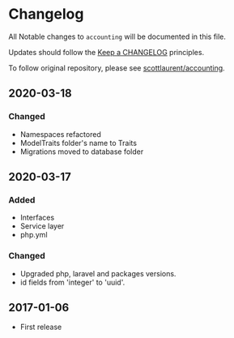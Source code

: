 # Changelog

All Notable changes to `accounting` will be documented in this file.

Updates should follow the [Keep a CHANGELOG](http://keepachangelog.com/) principles.


To follow original repository, please see [scottlaurent/accounting](https://github.com/sandervanhooft/laravel-invoicable).

## 2020-03-18
### Changed
- Namespaces refactored
- ModelTraits folder's name to Traits
- Migrations moved to database folder
## 2020-03-17
### Added
- Interfaces
- Service layer
- php.yml 
### Changed
- Upgraded php, laravel and packages versions.
- id fields from 'integer' to 'uuid'.

## 2017-01-06
- First release
